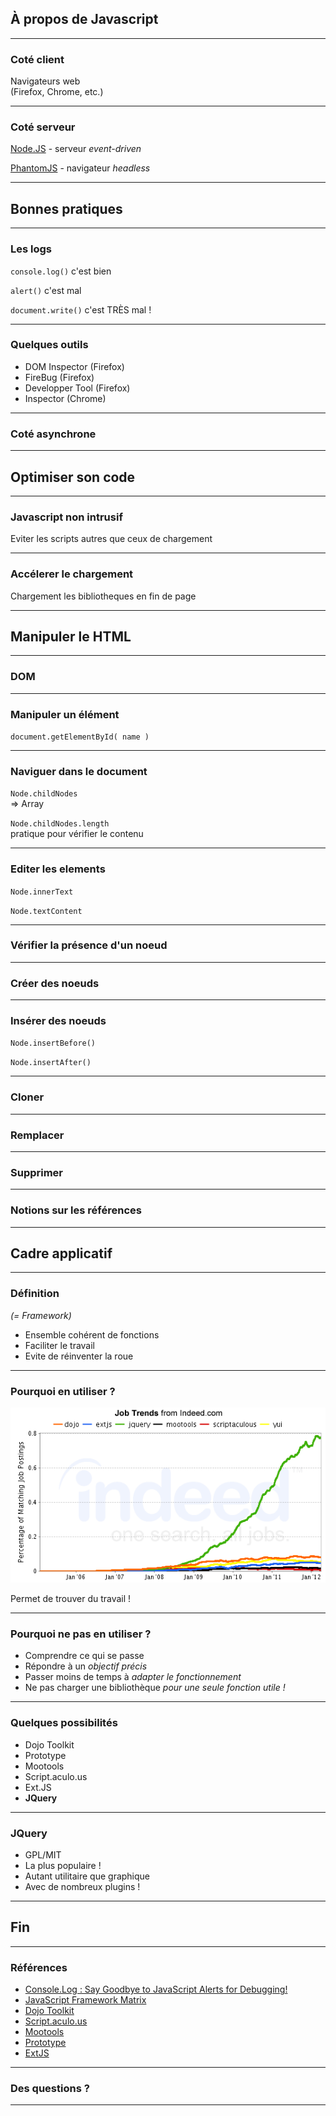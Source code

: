 ## À propos de Javascript

----

### Coté client

Navigateurs web  
(Firefox, Chrome, etc.)

----

### Coté serveur

[Node.JS](http://nodejs.org/) - serveur _event-driven_

[PhantomJS](http://phantomjs.org/) - navigateur _headless_

----

## Bonnes pratiques

----

### Les logs

`console.log()` c'est bien

`alert()` c'est mal

`document.write()` c'est TRÈS mal !

----

### Quelques outils

  * DOM Inspector (Firefox)
  * FireBug (Firefox)
  * Developper Tool (Firefox)
  * Inspector (Chrome)

----

### Coté asynchrone

----

## Optimiser son code

----

### Javascript non intrusif

Eviter les scripts autres que ceux de chargement

----

### Accélerer le chargement

Chargement les bibliotheques en fin de page

----

## Manipuler le HTML

----

### DOM

----

### Manipuler un élément

`document.getElementById( name )`

----

### Naviguer dans le document

`Node.childNodes`  
=> Array

`Node.childNodes.length`  
pratique pour vérifier le contenu

----

### Editer les elements

`Node.innerText`

`Node.textContent`

----

### Vérifier la présence d'un noeud

----

### Créer des noeuds

----

### Insérer des noeuds

`Node.insertBefore()`

`Node.insertAfter()`

----

### Cloner

----

### Remplacer

----

### Supprimer

----

### Notions sur les références

----

## Cadre applicatif

----

### Définition

_(= Framework)_

  * Ensemble cohérent de fonctions
  * Faciliter le travail
  * Evite de réinventer la roue

----

### Pourquoi en utiliser ?

![](images/jobgraph.png)

Permet de trouver du travail !

----

### Pourquoi ne pas en utiliser ?

  * Comprendre ce qui se passe
  * Répondre à un _objectif précis_
  * Passer moins de temps à _adapter le fonctionnement_
  * Ne pas charger une bibliothèque _pour une seule fonction utile !_

----

### Quelques possibilités

  * Dojo Toolkit
  * Prototype
  * Mootools
  * Script.aculo.us
  * Ext.JS
  * **JQuery**

----

### JQuery

  * GPL/MIT
  * La plus populaire !
  * Autant utilitaire que graphique
  * Avec de nombreux plugins !

----

## Fin

----

### Références

  * [Console.Log : Say Goodbye to JavaScript Alerts for Debugging!](http://blogs.msdn.com/b/cdndevs/archive/2011/05/26/console-log-say-goodbye-to-javascript-alerts-for-debugging.aspx)
  * [JavaScript Framework Matrix](http://matthiasschuetz.com/javascript-framework-matrix/en/)
  * [Dojo Toolkit](FIXME)
  * [Script.aculo.us](FIXME)
  * [Mootools](FIXME)
  * [Prototype](FIXME)
  * [ ExtJS ](http://www.sencha.com/products/extjs/)

----

### Des questions ?

----

